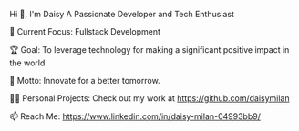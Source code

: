 Hi 👋, I'm Daisy
A Passionate Developer and Tech Enthusiast

🔭 Current Focus: Fullstack Development

🏆 Goal: To leverage technology for making a significant positive impact in the world.

🌱 Motto: Innovate for a better tomorrow.

👨‍💻 Personal Projects: Check out my work at https://github.com/daisymilan

📫 Reach Me: https://www.linkedin.com/in/daisy-milan-04993bb9/

